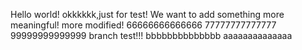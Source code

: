 Hello world!
okkkkkk,just for test!
We want to add something more meaningful!
more modified!
66666666666666
77777777777777
99999999999999
branch test!!!
bbbbbbbbbbbbbb
aaaaaaaaaaaaaa

